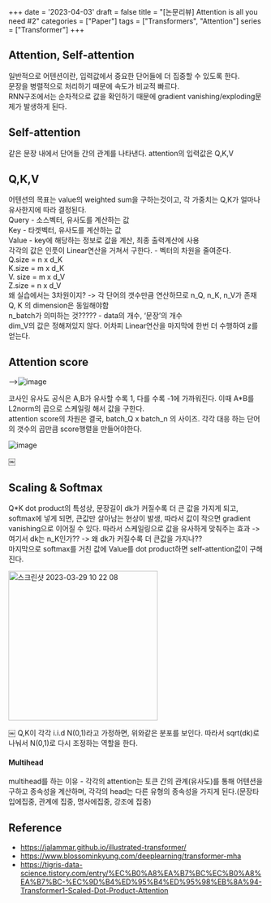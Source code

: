 +++
date = '2023-04-03'
draft = false
title =  "[논문리뷰] Attention is all you need #2"
categories = ["Paper"]
tags = ["Transformers", "Attention"]
series = ["Transformer"]
+++

## Attention, Self-attention
일반적으로 어텐션이란, 입력값에서 중요한 단어들에 더 집중할 수 있도록 한다.  
문장을 병렬적으로 처리하기 때문에 속도가 비교적 빠르다.  
RNN구조에서는 순차적으로 값을 확인하기 때문에 gradient vanishing/exploding문제가 발생하게 된다.

## Self-attention 
같은 문장 내에서 단어들 간의 관계를 나타낸다. attention의 입력값은 Q,K,V

## Q,K,V
어텐션의 목표는 value의 weighted sum을 구하는것이고, 각 가중치는 Q,K가 얼마나 유사한지에 따라 결정된다.  
Query - 소스벡터, 유사도를 계산하는 값  
Key - 타겟벡터, 유사도를 계산하는 값  
Value - key에 해당하는 정보로 값을 계산, 최종 출력계산에 사용  
각각의 값은 인풋이 Linear연산을 거쳐서 구한다. - 벡터의 차원을 줄여준다.  
Q.size = n x d_K  
K.size = m x d_K  
V. size = m x d_V  
Z.size = n x d_V  
왜 실습에서는 3차원이지? -> 각 단어의 갯수만큼 연산하므로 n_Q, n_K, n_V가 존재  
Q, K 의 dimension은 동일해야함  
n_batch가 의미하는 것????? - data의 개수, ‘문장’의 개수  
dim_V의 값은 정해져있지 않다. 어차피 Linear연산을 마지막에 한번 더 수행하여 z를 얻는다.  

## Attention score

-->![image](https://user-images.githubusercontent.com/75467530/230661507-e2eb7523-ea04-4b1b-bb6c-d8184d4337ca.png)

코사인 유사도 공식은 A,B가 유사할 수록 1, 다를 수록 -1에 가까워진다. 이때 A*B를 L2norm의 곱으로 스케일링 해서 값을 구한다.  
attention score의 차원은 결국, batch_Q x batch_n 의 사이즈. 각각 대응 하는 단어의 갯수의 곱만큼 score행렬을 만들어야한다.

![image](https://user-images.githubusercontent.com/75467530/230661516-59d5e2ca-1bd5-4f8c-8b6b-f36f30c9da82.png)

￼

## Scaling & Softmax
Q*K dot product의 특성상, 문장길이 dk가 커질수록 더 큰 값을 가지게 되고, softmax에 넣게 되면, 큰값만 살아남는 현상이 발생, 따라서 값이 작으면 gradient vanishing으로 이어질 수 있다. 따라서 스케일링으로 값을 유사하게 맞춰주는 효과 -> 여기서 dk는 n_K인가?? -> 왜 dk가 커질수록 더 큰값을 가지나??  
마지막으로 softmax를 거친 값에 Value를 dot product하면 self-attention값이 구해진다.

<img width="294" alt="스크린샷 2023-03-29 10 22 08" src="https://user-images.githubusercontent.com/75467530/230661524-34e8ab09-1670-4e73-a4bd-2ada958a48fe.png">

￼
Q,K이 각각 i.i.d N(0,1)라고 가정하면, 위와같은 분포를 보인다. 따라서 sqrt(dk)로 나눠서 N(0,1)로 다시 조정하는 역할을 한다.

#### Multihead
multihead를 하는 이유 - 각각의 attention는 토큰 간의 관계(유사도)를 통해 어텐션을 구하고 종속성을 계산하며, 각각의 head는 다른 유형의 종속성을 가지게 된다.(문장타입에집중, 관계에 집중, 명사에집중, 강조에 집중)

## Reference
- <https://jalammar.github.io/illustrated-transformer/>
- <https://www.blossominkyung.com/deeplearning/transformer-mha>
- <https://tigris-data-science.tistory.com/entry/%EC%B0%A8%EA%B7%BC%EC%B0%A8%EA%B7%BC-%EC%9D%B4%ED%95%B4%ED%95%98%EB%8A%94-Transformer1-Scaled-Dot-Product-Attention>


